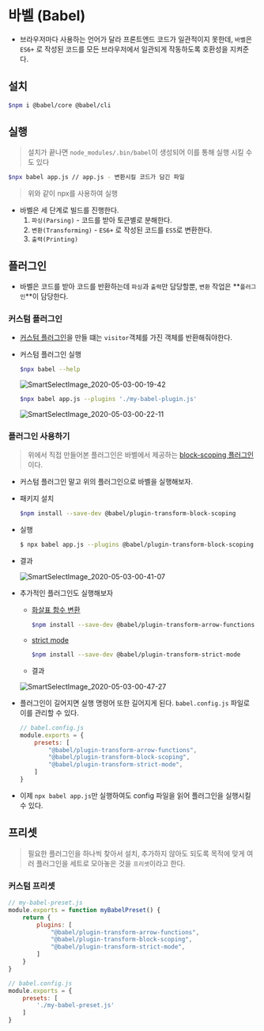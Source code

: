 ​	

# 바벨 (Babel)

* 브라우저마다 사용하는 언어가 달라 프론트엔드 코드가 일관적이지 못한데, `바벨`은 `ES6+` 로 작성된 코드를 모든 브라우저에서 일관되게 작동하도록 호환성을 지켜준다.

## 설치

```bash
$npm i @babel/core @babel/cli
```

## 실행

>  설치가 끝나면 `node_modules/.bin/babel`이 생성되어 이를 통해 실행 시킬 수도 있다

```bash
$npx babel app.js // app.js - 변환시킬 코드가 담긴 파일
```

> 위와 같이 npx를 사용하여 실행

* 바벨은 세 단계로 빌드를 진행한다.
  1. `파싱(Parsing)` - 코드를 받아 토큰별로 분해한다.
  2. `변환(Transforming)` - `ES6+` 로 작성된 코드를 `ES5`로 변환한다.
  3. `출력(Printing)`

## 플러그인

* 바벨은 코드를 받아 코드를 반환하는데 `파싱`과 `출력`만 담당할뿐, `변환` 작업은 **`플러그인`**이 담당한다.

### 커스텀 플러그인

* [커스텀 플러그인](./my-bable-plugin.js)을 만들 떄는 `visitor`객체를 가진 객체를 반환해줘야한다.

* 커스텀 플러그인 실행

  ```bash
  $npx babel --help
  ```

  ![SmartSelectImage_2020-05-03-00-19-42](https://user-images.githubusercontent.com/52653793/80869298-aa87b100-8cda-11ea-8863-f9a927026bfa.png)

  ```bash
  $npx babel app.js --plugins './my-babel-plugin.js'
  ```
  
  ![SmartSelectImage_2020-05-03-00-22-11](https://user-images.githubusercontent.com/52653793/80869358-fa667800-8cda-11ea-8638-4e1a8c2d4d05.png)



### 플러그인 사용하기

>  위에서 직접 만들어본 플러그인은 바벨에서 제공하는 [block-scoping 플러그인](https://babeljs.io/docs/en/babel-plugin-transform-block-scoping)이다.

* 커스텀 플러그인 말고 위의 플러그인으로 바벨을 실행해보자.

* 패키지 설치

  ```bash
  $npm install --save-dev @babel/plugin-transform-block-scoping
  ```

* 실행

  ```bash
  $ npx babel app.js --plugins @babel/plugin-transform-block-scoping
  ```

* 결과

  ![SmartSelectImage_2020-05-03-00-41-07](https://user-images.githubusercontent.com/52653793/80869384-1d912780-8cdb-11ea-8f42-34a58fe41247.png)

* 추가적인 플러그인도 실행해보자

  * [화살표 함수 변환](https://babeljs.io/docs/en/babel-plugin-transform-arrow-functions)

    ```bash
    $npm install --save-dev @babel/plugin-transform-arrow-functions
    ```

  * [strict mode](https://babeljs.io/docs/en/babel-plugin-transform-strict-mode)

    ```bash
    $npm install --save-dev @babel/plugin-transform-strict-mode
    ```

  * 결과

  ![SmartSelectImage_2020-05-03-00-47-27](https://user-images.githubusercontent.com/52653793/80869423-487b7b80-8cdb-11ea-8c0d-3914f200c487.png)

* 플러그인이 길어지면 실행 명령어 또한 길어지게 된다. `babel.config.js` 파일로 이를 관리할 수 있다.

  ```javascript
  // babel.config.js
  module.exports = {
      presets: [
          "@babel/plugin-transform-arrow-functions",
          "@babel/plugin-transform-block-scoping",
          "@babel/plugin-transform-strict-mode",  
      ]
  }
  ```

* 이제 `npx babel app.js`만 실행하여도 config 파일을 읽어 플러그인을 실행시킬 수 있다.

## 프리셋

> 필요한 플러그인을 하나씩 찾아서 설치, 추가하지 않아도 되도록 목적에 맞게 여러 플러그인을 세트로 모아놓은 것을 `프리셋`이라고 한다.

### 커스텀 프리셋

```javascript
// my-babel-preset.js
module.exports = function myBabelPreset() {
    return {
        plugins: [
            "@babel/plugin-transform-arrow-functions",
            "@babel/plugin-transform-block-scoping",
            "@babel/plugin-transform-strict-mode",            
        ]
    }
}
```

```javascript
// babel.config.js
module.exports = {
    presets: [
        './my-babel-preset.js'
    ]
}
```



